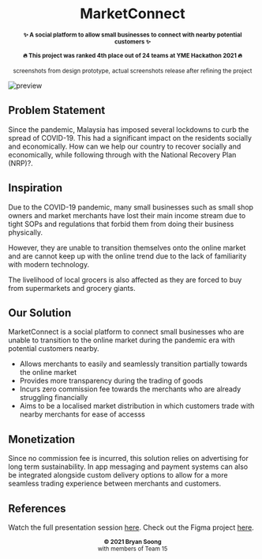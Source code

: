 <h1 align="center">MarketConnect</h1>

<p align="center">
  <b><small>✨ A social platform to allow small businesses to connect with nearby potential customers ✨</small></b>
</p>

<p align="center">
  <b><small>🔥 This project was ranked 4th place out of 24 teams at YME Hackathon 2021 🔥</small></b>  
</p>

<p align="center">
  <small>screenshots from design prototype,</small>
  <small>actual screenshots release after refining the project</small>
</p>

![preview](https://raw.githubusercontent.com/vrevolverrr/MarketConnect/main/references/preview.png)

## Problem Statement
Since the pandemic, Malaysia has imposed several lockdowns to curb the spread of COVID-19. This had a significant impact on the residents socially and economically. How can we help our country to recover socially and economically, while following through with the National Recovery Plan (NRP)?. 

## Inspiration
Due to the COVID-19 pandemic, many small businesses such as small shop owners and market merchants have lost their main income stream due to tight SOPs and regulations that forbid them from doing their business physically.

However, they are unable to transition themselves onto the online market and are cannot keep up with the online trend due to the lack of familiarity with modern technology.

The livelihood of local grocers is also affected as they are forced to buy from supermarkets and grocery giants.

## Our Solution
MarketConnect is a social platform to connect small businesses who are unable to transition to the online market during the pandemic era with potential customers nearby.

-   Allows merchants to easily and seamlessly transition partially towards the online market
-  Provides more transparency during the trading of goods
-   Incurs zero commission fee towards the merchants who are already struggling financially
-   Aims to be a localised market distribution in which customers trade with nearby merchants for ease of accesss

## Monetization
Since no commission fee is incurred, this solution relies on advertising for long term sustainability. In app messaging and payment systems can also be integrated alongside custom delivery options to allow for a more seamless trading experience between merchants and customers.

## References
Watch the full presentation session [here](https://www.facebook.com/YMEglobal/videos/597477884755151).
Check out the Figma project [here](https://www.figma.com/file/siTl4Z5Z75QgrJpIxB4tsF/Hackathon?node-id=0%3A1).

<p align="center">
  <sub><strong>© 2021 Bryan Soong</strong></sub><br>
  <sub>with members of Team 15</sub>
</p>